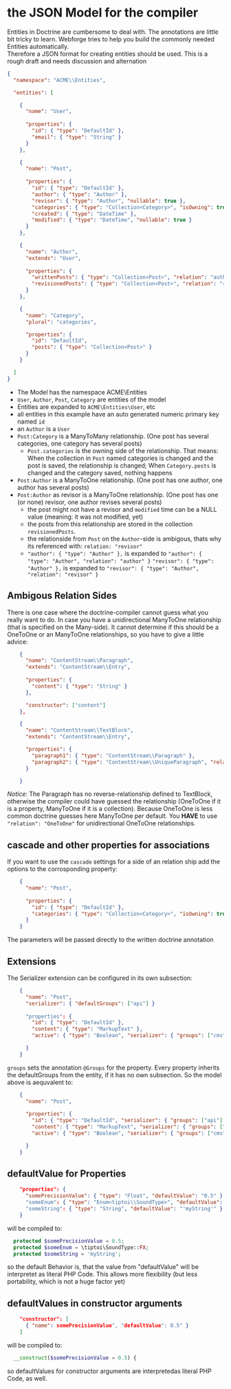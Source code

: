 # the JSON Model for the compiler

Entities in Doctrine are cumbersome to deal with. The annotations are little bit tricky to learn. Webforge tries to help you build the commonly needed Entities automatically.  
Therefore a JSON format for creating entities should be used. This is a rough draft and needs discussion and alternation

```json
{
  "namespace": "ACME\\Entities",

  "entities": [

    {
      "name": "User",
  
      "properties": {
        "id": { "type": "DefaultId" },
        "email": { "type": "String" }
      }
    },

    {
      "name": "Post",
  
      "properties": {
        "id": { "type": "DefaultId" },
        "author": { "type": "Author" },
        "revisor": { "type": "Author", "nullable": true },
        "categories": { "type": "Collection<Category>", "isOwning": true },
        "created": { "type": "DateTime" },
        "modified": { "type": "DateTime", "nullable": true }
      }
    },

    {
      "name": "Author",
      "extends": "User",
  
      "properties": {    
        "writtenPosts": { "type": "Collection<Post>", "relation": "author" },
        "revisionedPosts": { "type": "Collection<Post>", "relation": "revisor" }
      }
    },

    {
      "name": "Category",
      "plural": "categories",

      "properties": {
        "id": "DefaultId",
        "posts": { "type": "Collection<Post>" }
      }
    }

  ]
}
```
  - The Model has the namespace ACME\Entities
  - `User`, `Author`, `Post`, `Category` are entities of the model
  - Entities are expanded to `ACME\Entities\User`, etc
  - all entities in this example have an auto generated numeric primary key named `id`
  - an `Author` is a `User`
  - `Post:Category` is a ManyToMany relationship. (One post has several categories, one category has several posts)
    - `Post.categories` is the owning side of the relationship. That means: When the collection in `Post` named categories is changed and the post is saved, the relationship is changed; When `Category.posts` is changed and the category saved, nothing happens
  - `Post:Author` is a ManyToOne relationship. (One post has one author, one author has several posts)
  - `Post:Author` as revisor is a ManyToOne relationship. (One post has one (or none) revisor, one author revises several posts)
    - the post might not have a revisor and `modified` time can be a NULL value (meaning: it was not modified, yet)
    - the posts from this relationship are stored in the collection `revisionedPosts`.
    - the relationside from `Post` on the `Author`-side is ambigous, thats why its referenced with: `relation: "revisor"`
    -  `"author": { "type": "Author" },` is expanded to `"author": { "type": "Author", "relation": "author" }`
       `"revisor": { "type": "Author" },` is expanded to `"revisor": { "type": "Author", "relation": "revisor" }`
    
## Ambigous Relation Sides

There is one case where the doctrine-compiler cannot guess what you really want to do. In case you have a unidirectional ManyToOne relationship (that is specified on the Many-side). It cannot determine if this should be a OneToOne or an ManyToOne relationships, so you have to give a little advice:

```json
    {
      "name": "ContentStream\\Paragraph",
      "extends": "ContentStream\\Entry",
    
      "properties": {
        "content": { "type": "String" }
      },

      "constructor": ["content"]
    },

    {
      "name": "ContentStream\\TextBlock",
      "extends": "ContentStream\\Entry",

      "properties": {
        "paragraph1": { "type": "ContentStream\\Paragraph" },
        "paragraph2": { "type": "ContentStream\\UniqueParagraph", "relation": "OneToOne" }
      }

    }
```

*Notice*: The Paragraph has no reverse-relationship defined to TextBlock, otherwise the compiler could have guessed the relationship (OneToOne if it is a property, ManyToOne if it is a collection).
Because OneToOne is less common doctrine guesses here ManyToOne per default. You **HAVE** to use `"relation": "OneToOne"` for unidirectional OneToOne relationships.

## cascade and other properties for associations

If you want to use the `cascade` settings for a side of an relation ship add the options to the corrosponding property:

```json
    {
      "name": "Post",
  
      "properties": {
        "id": { "type": "DefaultId" },
        "categories": { "type": "Collection<Category>", "isOwning": true, "cascade": ["persist", "remove"] },
      }
    }
```
The parameters will be passed directly to the written doctrine annotation

## Extensions

The Serializer extension can be configured in its own subsection:

```json
    {
      "name": "Post",
      "serializer": { "defaultGroups": ["api"] }
  
      "properties": {
        "id": { "type": "DefaultId" },
        "content": { "type": "MarkupText" },
        "active": { "type": "Boolean", "serializer": { "groups": ["cms"] }},

      }
    }
```
`groups` sets the annotation `@Groups` for the property. Every property inherits the defaultGroups from the entity, if it has no own subsection. So the model above is aequvalent to:

```json
    {
      "name": "Post",
  
      "properties": {
        "id": { "type": "DefaultId", "serializer": { "groups": ["api"] } },
        "content": { "type": "MarkupText", "serializer": { "groups": ["api"] } },
        "active": { "type": "Boolean", "serializer": { "groups": ["cms"] }},

      }
    }
```

## defaultValue for Properties

```json
    "properties": {
      "somePrecisionValue": { "type": "Float", "defaultValue": "0.5" }
      "someEnum": { "type": "Enum<tiptoi\\SoundType>", "defaultValue": "\\tiptoi\\SoundType::FX" }
      "someString": { "type": "String", "defaultValue": "'myString'" }
    }
```

will be compiled to:

```php
  protected $somePrecisionValue = 0.5;
  protected $someEnum = \tiptoi\SoundType::FX;
  protected $someString = 'myString';
```

so the default Behavior is, that the value from "defaultValue" will be interpretet as literal PHP Code. This allows more flexibility (but less portability, which is not a huge factor yet)

## defaultValues in constructor arguments

```json
    "constructor": [
      { "name": somePrecisionValue", "defaultValue": 0.5" }
    ]
```

will be compiled to:

```php
  __construct($somePrecisionValue = 0.5) {
```

so defaultValues for constructor arguments are interpretedas literal PHP Code, as well.
